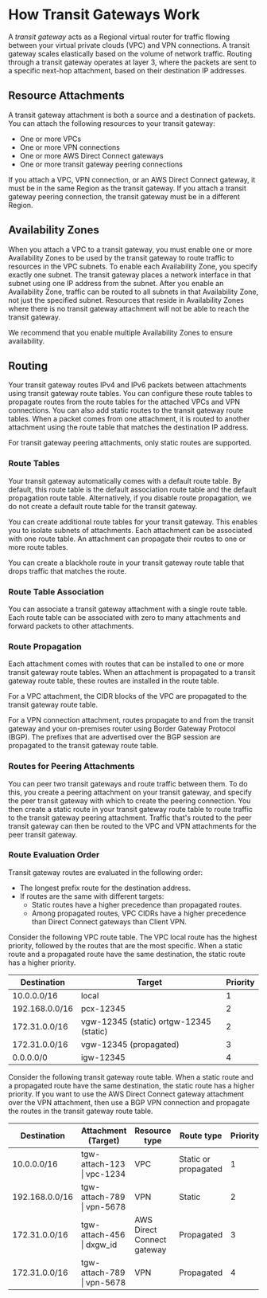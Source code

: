# How Transit Gateways Work<a name="how-transit-gateways-work"></a>

A *transit gateway* acts as a Regional virtual router for traffic flowing between your virtual private clouds \(VPC\) and VPN connections\. A transit gateway scales elastically based on the volume of network traffic\. Routing through a transit gateway operates at layer 3, where the packets are sent to a specific next\-hop attachment, based on their destination IP addresses\.

## Resource Attachments<a name="tgw-attachments-overview"></a>

A transit gateway attachment is both a source and a destination of packets\. You can attach the following resources to your transit gateway:
+ One or more VPCs
+ One or more VPN connections
+ One or more AWS Direct Connect gateways
+ One or more transit gateway peering connections

If you attach a VPC, VPN connection, or an AWS Direct Connect gateway, it must be in the same Region as the transit gateway\. If you attach a transit gateway peering connection, the transit gateway must be in a different Region\.

## Availability Zones<a name="tgw-az-overview"></a>

When you attach a VPC to a transit gateway, you must enable one or more Availability Zones to be used by the transit gateway to route traffic to resources in the VPC subnets\. To enable each Availability Zone, you specify exactly one subnet\. The transit gateway places a network interface in that subnet using one IP address from the subnet\. After you enable an Availability Zone, traffic can be routed to all subnets in that Availability Zone, not just the specified subnet\. Resources that reside in Availability Zones where there is no transit gateway attachment will not be able to reach the transit gateway\.

We recommend that you enable multiple Availability Zones to ensure availability\.

## Routing<a name="tgw-routing-overview"></a>

Your transit gateway routes IPv4 and IPv6 packets between attachments using transit gateway route tables\. You can configure these route tables to propagate routes from the route tables for the attached VPCs and VPN connections\. You can also add static routes to the transit gateway route tables\. When a packet comes from one attachment, it is routed to another attachment using the route table that matches the destination IP address\.

For transit gateway peering attachments, only static routes are supported\.

### Route Tables<a name="tgw-route-tables-overview"></a>

Your transit gateway automatically comes with a default route table\. By default, this route table is the default association route table and the default propagation route table\. Alternatively, if you disable route propagation, we do not create a default route table for the transit gateway\.

You can create additional route tables for your transit gateway\. This enables you to isolate subnets of attachments\. Each attachment can be associated with one route table\. An attachment can propagate their routes to one or more route tables\.

You can create a blackhole route in your transit gateway route table that drops traffic that matches the route\.

### Route Table Association<a name="tgw-route-table-association-overview"></a>

You can associate a transit gateway attachment with a single route table\. Each route table can be associated with zero to many attachments and forward packets to other attachments\.

### Route Propagation<a name="tgw-route-propagation-overview"></a>

Each attachment comes with routes that can be installed to one or more transit gateway route tables\. When an attachment is propagated to a transit gateway route table, these routes are installed in the route table\. 

For a VPC attachment, the CIDR blocks of the VPC are propagated to the transit gateway route table\. 

For a VPN connection attachment, routes propagate to and from the transit gateway and your on\-premises router using Border Gateway Protocol \(BGP\)\. The prefixes that are advertised over the BGP session are propagated to the transit gateway route table\.

### Routes for Peering Attachments<a name="tgw-route-table-peering"></a>

You can peer two transit gateways and route traffic between them\. To do this, you create a peering attachment on your transit gateway, and specify the peer transit gateway with which to create the peering connection\. You then create a static route in your transit gateway route table to route traffic to the transit gateway peering attachment\. Traffic that's routed to the peer transit gateway can then be routed to the VPC and VPN attachments for the peer transit gateway\.

### Route Evaluation Order<a name="tgw-route-evaluation-overview"></a>

Transit gateway routes are evaluated in the following order:
+ The longest prefix route for the destination address\.
+ If routes are the same with different targets:
  + Static routes have a higher precedence than propagated routes\.
  + Among propagated routes, VPC CIDRs have a higher precedence than Direct Connect gateways than Client VPN\.

Consider the following VPC route table\. The VPC local route has the highest priority, followed by the routes that are the most specific\. When a static route and a propagated route have the same destination, the static route has a higher priority\.


| Destination | Target | Priority | 
| --- | --- | --- | 
| 10\.0\.0\.0/16 |  local  | 1 | 
| 192\.168\.0\.0/16 | pcx\-12345 | 2 | 
| 172\.31\.0\.0/16 | vgw\-12345 \(static\) ortgw\-12345 \(static\) | 2 | 
| 172\.31\.0\.0/16 | vgw\-12345 \(propagated\) | 3 | 
| 0\.0\.0\.0/0 | igw\-12345 | 4 | 

Consider the following transit gateway route table\. When a static route and a propagated route have the same destination, the static route has a higher priority\. If you want to use the AWS Direct Connect gateway attachment over the VPN attachment, then use a BGP VPN connection and propagate the routes in the transit gateway route table\.


| Destination | Attachment \(Target\) | Resource type | Route type | Priority | 
| --- | --- | --- | --- | --- | 
| 10\.0\.0\.0/16 | tgw\-attach\-123 \| vpc\-1234 | VPC | Static or propagated | 1 | 
| 192\.168\.0\.0/16 | tgw\-attach\-789 \| vpn\-5678 | VPN | Static | 2 | 
| 172\.31\.0\.0/16 | tgw\-attach\-456 \| dxgw\_id | AWS Direct Connect gateway | Propagated | 3 | 
| 172\.31\.0\.0/16 | tgw\-attach\-789 \| vpn\-5678 | VPN | Propagated | 4 | 